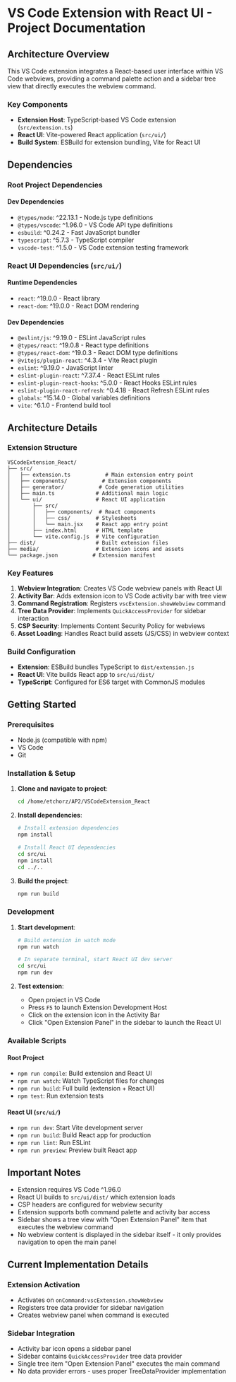 # VS Code Extension with React UI - Project Documentation

## Architecture Overview

This VS Code extension integrates a React-based user interface within VS Code webviews, providing a command palette action and a sidebar tree view that directly executes the webview command.

### Key Components

- **Extension Host**: TypeScript-based VS Code extension (`src/extension.ts`)
- **React UI**: Vite-powered React application (`src/ui/`)
- **Build System**: ESBuild for extension bundling, Vite for React UI

## Dependencies

### Root Project Dependencies

#### Dev Dependencies
- `@types/node`: ^22.13.1 - Node.js type definitions
- `@types/vscode`: ^1.96.0 - VS Code API type definitions  
- `esbuild`: ^0.24.2 - Fast JavaScript bundler
- `typescript`: ^5.7.3 - TypeScript compiler
- `vscode-test`: ^1.5.0 - VS Code extension testing framework

### React UI Dependencies (`src/ui/`)

#### Runtime Dependencies
- `react`: ^19.0.0 - React library
- `react-dom`: ^19.0.0 - React DOM rendering

#### Dev Dependencies
- `@eslint/js`: ^9.19.0 - ESLint JavaScript rules
- `@types/react`: ^19.0.8 - React type definitions
- `@types/react-dom`: ^19.0.3 - React DOM type definitions
- `@vitejs/plugin-react`: ^4.3.4 - Vite React plugin
- `eslint`: ^9.19.0 - JavaScript linter
- `eslint-plugin-react`: ^7.37.4 - React ESLint rules
- `eslint-plugin-react-hooks`: ^5.0.0 - React Hooks ESLint rules
- `eslint-plugin-react-refresh`: ^0.4.18 - React Refresh ESLint rules
- `globals`: ^15.14.0 - Global variables definitions
- `vite`: ^6.1.0 - Frontend build tool

## Architecture Details

### Extension Structure

```
VSCodeExtension_React/
├── src/
│   ├── extension.ts           # Main extension entry point
│   ├── components/           # Extension components
│   ├── generator/           # Code generation utilities
│   ├── main.ts             # Additional main logic
│   └── ui/                 # React UI application
│       ├── src/
│       │   ├── components/  # React components
│       │   ├── css/        # Stylesheets
│       │   └── main.jsx    # React app entry point
│       ├── index.html      # HTML template
│       └── vite.config.js  # Vite configuration
├── dist/                   # Built extension files
├── media/                  # Extension icons and assets
└── package.json           # Extension manifest
```

### Key Features

1. **Webview Integration**: Creates VS Code webview panels with React UI
2. **Activity Bar**: Adds extension icon to VS Code activity bar with tree view
3. **Command Registration**: Registers `vscExtension.showWebview` command
4. **Tree Data Provider**: Implements `QuickAccessProvider` for sidebar interaction
5. **CSP Security**: Implements Content Security Policy for webviews
6. **Asset Loading**: Handles React build assets (JS/CSS) in webview context

### Build Configuration

- **Extension**: ESBuild bundles TypeScript to `dist/extension.js`
- **React UI**: Vite builds React app to `src/ui/dist/`
- **TypeScript**: Configured for ES6 target with CommonJS modules

## Getting Started

### Prerequisites
- Node.js (compatible with npm)
- VS Code
- Git

### Installation & Setup

1. **Clone and navigate to project**:
   ```bash
   cd /home/etchorz/AP2/VSCodeExtension_React
   ```

2. **Install dependencies**:
   ```bash
   # Install extension dependencies
   npm install
   
   # Install React UI dependencies
   cd src/ui
   npm install
   cd ../..
   ```

3. **Build the project**:
   ```bash
   npm run build
   ```

### Development

1. **Start development**:
   ```bash
   # Build extension in watch mode
   npm run watch
   
   # In separate terminal, start React UI dev server
   cd src/ui
   npm run dev
   ```

2. **Test extension**:
   - Open project in VS Code
   - Press `F5` to launch Extension Development Host
   - Click on the extension icon in the Activity Bar
   - Click "Open Extension Panel" in the sidebar to launch the React UI

### Available Scripts

#### Root Project
- `npm run compile`: Build extension and React UI
- `npm run watch`: Watch TypeScript files for changes
- `npm run build`: Full build (extension + React UI)
- `npm test`: Run extension tests

#### React UI (`src/ui/`)
- `npm run dev`: Start Vite development server
- `npm run build`: Build React app for production
- `npm run lint`: Run ESLint
- `npm run preview`: Preview built React app

## Important Notes

- Extension requires VS Code ^1.96.0
- React UI builds to `src/ui/dist/` which extension loads
- CSP headers are configured for webview security
- Extension supports both command palette and activity bar access
- Sidebar shows a tree view with "Open Extension Panel" item that executes the webview command
- No webview content is displayed in the sidebar itself - it only provides navigation to open the main panel

## Current Implementation Details

### Extension Activation
- Activates on `onCommand:vscExtension.showWebview`
- Registers tree data provider for sidebar navigation
- Creates webview panel when command is executed

### Sidebar Integration
- Activity bar icon opens a sidebar panel
- Sidebar contains `QuickAccessProvider` tree data provider
- Single tree item "Open Extension Panel" executes the main command
- No data provider errors - uses proper TreeDataProvider implementation